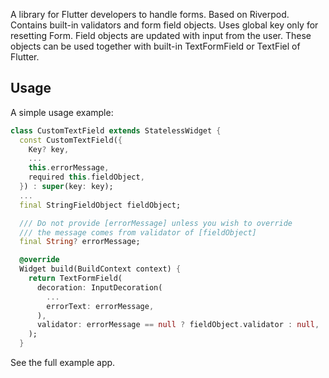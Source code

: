 A library for Flutter developers to handle forms. Based on Riverpod. Contains built-in validators and form field objects.
Uses global key only for resetting Form. Field objects are updated with input from the user.
These objects can be used together with built-in TextFormField or TextFiel of Flutter.

## Usage

A simple usage example:

```dart
class CustomTextField extends StatelessWidget {
  const CustomTextField({
    Key? key,
    ...
    this.errorMessage,
    required this.fieldObject,
  }) : super(key: key);
  ...
  final StringFieldObject fieldObject;

  /// Do not provide [errorMessage] unless you wish to override
  /// the message comes from validator of [fieldObject]
  final String? errorMessage;

  @override
  Widget build(BuildContext context) {
    return TextFormField(
      decoration: InputDecoration(
        ...
        errorText: errorMessage,
      ),
      validator: errorMessage == null ? fieldObject.validator : null,
    );
  }
```
See the full example app.
